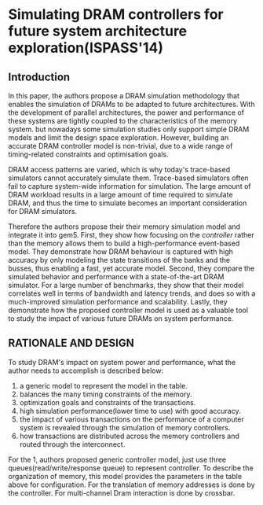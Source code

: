 # Simulating DRAM controllers for future system architecture exploration(ISPASS'14)

## Introduction

In this paper, the authors propose a DRAM simulation methodology that enables the simulation of DRAMs to be adapted to future architectures. With the development of parallel architectures, the power and performance of these systems are tightly coupled to the characteristics of the memory system. but nowadays some simulation studies only support simple DRAM models and limit the design space exploration. However, building an accurate DRAM controller model is non-trivial, due to a wide range of timing-related constraints and optimisation goals.

DRAM access patterns are varied, which is why today's trace-based simulators cannot accurately simulate them. Trace-based simulators often fail to capture system-wide information for simulation. The large amount of DRAM workload results in a large amount of time required to simulate DRAM, and thus the time to simulate becomes an important consideration for DRAM simulators.

Therefore the authors propose their their memory simulation model and integrate it into gem5. First, they show how focusing on the _controller_ rather than the memory allows them to build a high-performance event-based model. They demonstrate how DRAM behaviour is captured with high accuracy by only modeling the state transitions of the banks and the busses, thus enabling a fast, yet accurate model. Second, they compare the simulated behavior and performance with a state-of-the-art DRAM simulator. For a large number of benchmarks, they show that their model correlates well in terms of bandwidth and latency trends, and does so with a much-improved simulation performance and scalability. Lastly, they demonstrate how the proposed controller model is used as a valuable tool to study the impact of various future DRAMs on system performance.

## RATIONALE AND DESIGN

To study DRAM's impact on system power and performance, what the author needs to accomplish is described below:

1. a generic model to represent the model in the table.
2. balances the many timing constraints of the memory.
3. optimization goals and constraints of the transactions.
4. high simulation performance(lower time to use) with good accuracy.
5. the impact of various transactions on the performance of a computer system is revealed through the simulation of memory controllers.
6. how transactions are distributed across the memory controllers and routed through the interconnect.

For the 1, authors proposed generic controller model, just use three queues(read/write/response queue) to represent controller. To describe the organization of memory, this model provides the parameters in the table above for configuration. For the translation of memory addresses is done by the controller. For multi-channel Dram interaction is done by crossbar.


